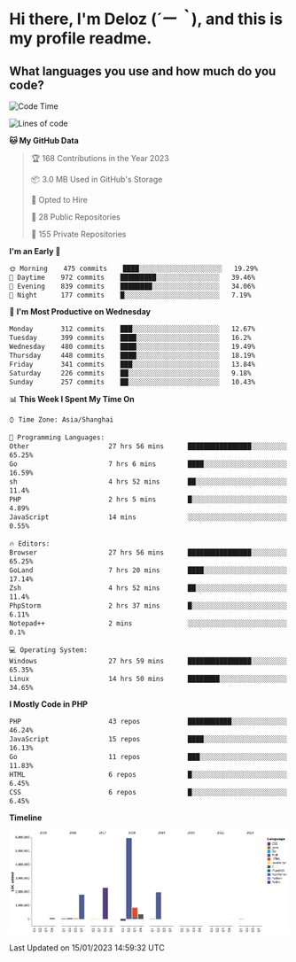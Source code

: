 # **Hi there, I'm Deloz (*´ー｀*), and this is my profile readme.**
<!--  [![Profile views](https://gpvc.arturio.dev/dank-del)](https://github.com/dank-del) -->
## **What languages you use and how much do you code?**

<!--START_SECTION:waka-->
![Code Time](http://img.shields.io/badge/Code%20Time-722%20hrs%2023%20mins-blue)

![Lines of code](https://img.shields.io/badge/From%20Hello%20World%20I%27ve%20Written-13%20Million%20lines%20of%20code-blue)

**🐱 My GitHub Data** 

> 🏆 168 Contributions in the Year 2023
 > 
> 📦 3.0 MB Used in GitHub's Storage 
 > 
> 💼 Opted to Hire
 > 
> 📜 28 Public Repositories 
 > 
> 🔑 155 Private Repositories  
 > 
**I'm an Early 🐤** 

```text
🌞 Morning    475 commits    ████░░░░░░░░░░░░░░░░░░░░░   19.29% 
🌆 Daytime    972 commits    █████████░░░░░░░░░░░░░░░░   39.46% 
🌃 Evening    839 commits    ████████░░░░░░░░░░░░░░░░░   34.06% 
🌙 Night      177 commits    █░░░░░░░░░░░░░░░░░░░░░░░░   7.19%

```
📅 **I'm Most Productive on Wednesday** 

```text
Monday       312 commits    ███░░░░░░░░░░░░░░░░░░░░░░   12.67% 
Tuesday      399 commits    ████░░░░░░░░░░░░░░░░░░░░░   16.2% 
Wednesday    480 commits    ████░░░░░░░░░░░░░░░░░░░░░   19.49% 
Thursday     448 commits    ████░░░░░░░░░░░░░░░░░░░░░   18.19% 
Friday       341 commits    ███░░░░░░░░░░░░░░░░░░░░░░   13.84% 
Saturday     226 commits    ██░░░░░░░░░░░░░░░░░░░░░░░   9.18% 
Sunday       257 commits    ██░░░░░░░░░░░░░░░░░░░░░░░   10.43%

```


📊 **This Week I Spent My Time On** 

```text
⌚︎ Time Zone: Asia/Shanghai

💬 Programming Languages: 
Other                    27 hrs 56 mins      ████████████████░░░░░░░░░   65.25% 
Go                       7 hrs 6 mins        ████░░░░░░░░░░░░░░░░░░░░░   16.59% 
sh                       4 hrs 52 mins       ██░░░░░░░░░░░░░░░░░░░░░░░   11.4% 
PHP                      2 hrs 5 mins        █░░░░░░░░░░░░░░░░░░░░░░░░   4.89% 
JavaScript               14 mins             ░░░░░░░░░░░░░░░░░░░░░░░░░   0.55%

🔥 Editors: 
Browser                  27 hrs 56 mins      ████████████████░░░░░░░░░   65.25% 
GoLand                   7 hrs 20 mins       ████░░░░░░░░░░░░░░░░░░░░░   17.14% 
Zsh                      4 hrs 52 mins       ██░░░░░░░░░░░░░░░░░░░░░░░   11.4% 
PhpStorm                 2 hrs 37 mins       █░░░░░░░░░░░░░░░░░░░░░░░░   6.11% 
Notepad++                2 mins              ░░░░░░░░░░░░░░░░░░░░░░░░░   0.1%

💻 Operating System: 
Windows                  27 hrs 59 mins      ████████████████░░░░░░░░░   65.35% 
Linux                    14 hrs 50 mins      ████████░░░░░░░░░░░░░░░░░   34.65%

```

**I Mostly Code in PHP** 

```text
PHP                      43 repos            ███████████░░░░░░░░░░░░░░   46.24% 
JavaScript               15 repos            ████░░░░░░░░░░░░░░░░░░░░░   16.13% 
Go                       11 repos            ███░░░░░░░░░░░░░░░░░░░░░░   11.83% 
HTML                     6 repos             █░░░░░░░░░░░░░░░░░░░░░░░░   6.45% 
CSS                      6 repos             █░░░░░░░░░░░░░░░░░░░░░░░░   6.45%

```


**Timeline**

![Chart not found](https://raw.githubusercontent.com/deloz/deloz/main/charts/bar_graph.png) 


 Last Updated on 15/01/2023 14:59:32 UTC
<!--END_SECTION:waka-->
